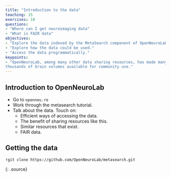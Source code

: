```yaml
---
title: "Introduction to the data"
teaching: 15
exercises: 10
questions:
- "Where can I get neuroimaging data"
- "What is FAIR data"
objectives:
- "Explore the data indexed by the MetaSearch component of OpenNeuroLab."
- "Explore how the data could be used."
- "Access the data programmatically."
keypoints:
- "OpenNeuroLab, among many other data sharing resources, has made many
thousands of brain volumes available for community use."
---
```


## Introduction to OpenNeuroLab

*   Go to `openneu.ro`
* Work through the metasearch tutorial.
* Talk about the data. Touch on:
    - Efficient ways of accessing the data.
    - The benefit of sharing resources like this.
    - Similar resources that exist.
    - FAIR data.
   
## Getting the data

~~~
!git clone https://github.com/OpenNeuroLab/metasearch.git
~~~
{: .source}


